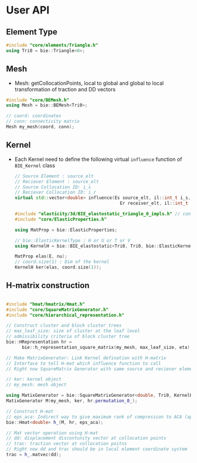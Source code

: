 # User API

## Element Type
    
```cpp
#include "core/elements/Triangle.h"
using Tri0 = bie::Triangle<0>;
```

## Mesh
    
- Mesh: getCollocationPoints, local to global and global to local transformation of traction and DD vectors

```cpp
#include "core/BEMesh.h"
using Mesh = bie::BEMesh<Tri0>;

// coord: coordinates
// conn: connectivity matrix
Mesh my_mesh(coord, conn);

```
    
## Kernel
    
    
- Each Kernel need to define the following virtual `influence` function of `BIE_Kernel` class
    
    ```cpp
    // Source Element : source_elt
    // Reciever Element : source_elt
    // Source Collocation ID: i_s
    // Reciever Collocation ID: i_r
    virtual std::vector<double> influence(Es source_elt, il::int_t i_s,
                                            Er receiver_elt, il::int_t i_r) const;
    ```
    
    ```cpp
    #include "elasticity/3d/BIE_elastostatic_triangle_0_impls.h" // contains the defination of influence function
    #include "core/ElasticProperties.h"
    
    using MatProp = bie::ElasticProperties;
    
    // bie::ElasticKernelType : H or U or T or V
    using KernelH = bie::BIE_elastostatic<Tri0, Tri0, bie::ElasticKernelType::H>;
    
    MatProp elas(E, nu);
    // coord.size(1) : Dim of the kernel
    KernelH ker(elas, coord.size(1));
    ```
        
## H-matrix construction
    
 ```cpp
 
 #include "hmat/hmatrix/Hmat.h"
 #include "core/SquareMatrixGenerator.h"
 #include "core/hierarchical_representation.h"
 
 // Construct cluster and block cluster trees
 // max_leaf_size: size of cluster at the leaf level
 // admissibility criteria of block cluster tree
 bie::HRepresentation hr =
       bie::h_representation_square_matrix(my_mesh, max_leaf_size, eta);
 
 // Make MatrixGenerator: Link Kernel defination with H-matrix
 // Interface to tell H-mat which influence function to call 
 // Right now SquareMatrix Generator with same source and reciever element type is develped
 
 // ker: kernel object
 // my_mesh: mesh object
 
 using MatixGenerator = bie::SquareMatrixGenerator<double, Tri0, KernelH>;
 MatixGenerator M(my_mesh, ker, hr.permutation_0_);
 
 // Construct H-mat
 // eps_aca: Indirect way to give maximum rank of compression to ACA (approx SVD)
 bie::Hmat<double> h_(M, hr, eps_aca);
 
 // Mat vector operation using H-mat
 // dd: displacement discontunity vector at collocation points
 // trac: traction vector at collocation poitns
 // Right now dd and trac should be in local element coordinate system
 trac = h_.matvec(dd);
 ```
    